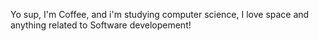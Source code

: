 Yo sup, I'm Coffee, and i'm studying computer science, I love space and anything related to Software developement!   
